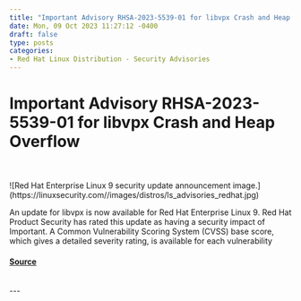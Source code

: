 ```yaml
---
title: "Important Advisory RHSA-2023-5539-01 for libvpx Crash and Heap Overflow"
date: Mon, 09 Oct 2023 11:27:12 -0400
draft: false
type: posts
categories: 
- Red Hat Linux Distribution - Security Advisories
---
```

# Important Advisory RHSA-2023-5539-01 for libvpx Crash and Heap Overflow

<br/>

<br/>
![Red Hat Enterprise Linux 9 security update announcement image.](https://linuxsecurity.com//images/distros/ls_advisories_redhat.jpg)

An update for libvpx is now available for Red Hat Enterprise Linux 9. Red Hat Product Security has rated this update as having a security impact of Important. A Common Vulnerability Scoring System (CVSS) base score, which gives a detailed severity rating, is available for each vulnerability

#### [Source](https://linuxsecurity.com/advisories/red-hat/redhat-rhsa-2023-5539-01-important-libvpx-security-update-qy8w3ti6dys1)

<br/>
---
